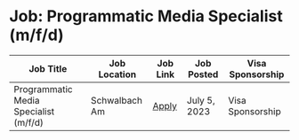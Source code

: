 # Job: Programmatic Media Specialist (m/f/d)

| Job Title | Job Location | Job Link | Job Posted | Visa Sponsorship |
| --- | --- | --- | --- | --- |
| Programmatic Media Specialist (m/f/d) | Schwalbach Am | [Apply](https://www.pgcareers.com/global/en/job/R000076086/Programmatic-Media-Specialist-m-f-d) | July 5, 2023 | Visa Sponsorship |
